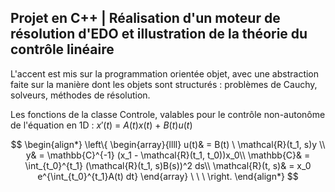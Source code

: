 ## Projet en C++ | Réalisation d'un moteur de résolution d'EDO et illustration de la théorie du contrôle linéaire

L'accent est mis sur la programmation orientée objet, avec une abstraction faite sur la manière dont les objets sont structurés : problèmes de Cauchy, solveurs, méthodes de résolution.

Les fonctions de la classe Controle, valables pour le contrôle non-autonôme de l'équation en 1D : $x'(t) \ = \ A(t) x(t) \ + \ B(t) u(t)$

$$
\begin{align*}
        \left\{
        \begin{array}{llll}
            u(t)& = B(t) \ \mathcal{R}(t_1, s)y \\
            y& = \mathbb{C}^{-1} (x_1 - \mathcal{R}(t_1, t_0))x_0\\
            \mathbb{C}& = \int_{t_0}^{t_1} (\mathcal{R}(t_1, s)B(s))^2 ds\\
            \mathcal{R}(t, s)& = x_0 e^{\int_{t_0}^{t_1}A(t) dt}
        \end{array}  \ \ \  
    \right. 
\end{align*}
$$
